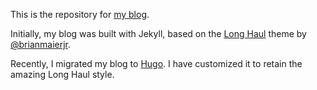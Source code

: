 This is the repository for [my blog](https://ionixjunior.dev).

Initially, my blog was built with Jekyll, based on the [Long Haul](https://github.com/brianmaierjr/long-haul) theme by [@brianmaierjr](https://x.com/brianmaierjr).

Recently, I migrated my blog to [Hugo](https://gohugo.io). I have customized it to retain the amazing Long Haul style.
